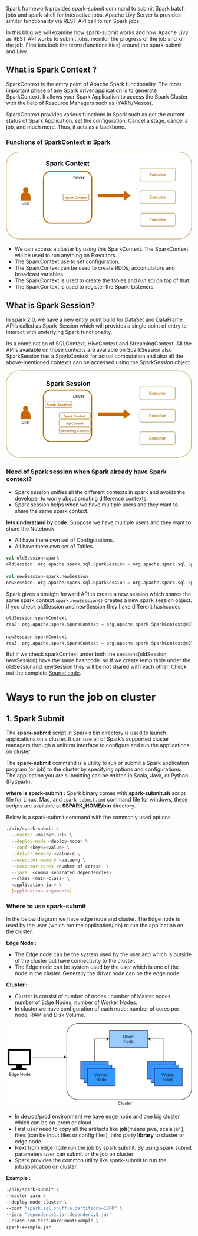Spark framework provides spark-submit command to submit Spark batch jobs and spark-shell for interactive jobs.  Apache Livy Server is provides similar functionality via REST API call to run Spark jobs.

In this blog we will examine how spark-submit works and how Apache Livy as REST API works to submit jobs, monitor the progress of the job and kill the job. First lets look the terms(functionalities) around the spark-submit and Livy.

## What is Spark Context ?
SparkContext is the entry point of Apache Spark functionality. The most important phase of any Spark driver application is to generate SparkContext. It allows your Spark Application to access the Spark Cluster with the help of Resource Managers such as (YARN/Mesos).

SparkContext provides various functions in Spark such as get the current status of Spark Application, set the configuration, Cancel a stage, cancel a job, and much more. Thus, it acts as a backbone.

### Functions of SparkContext in Spark

![Spark](https://github.com/gurditsingh/blog/blob/gh-pages/_screenshots/sep5_sparkcontext.jpg?raw=true)

 - We can access a cluster by using this SparkContext. The SparkContext will be used to run anything on Executors.
 - The SparkContext use to set configuration.
 - The SparkContext can be used to create RDDs, accumulators and broadcast variables.
 - The SparkContext is used to create the tables and run sql on top of that.
 - The SparkContext is used to register the Spark-Listeners.

## What is Spark Session?
In spark 2.0, we have a new entry point build for DataSet and DataFrame API’s called as Spark-Session which will provides a single point of entry to interact with underlying Spark functionality.

Its a combination of SQLContext, HiveContext and StreamingContext. All the API’s available on those contexts are available on SparkSession also SparkSession has a SparkContext for actual computation and also all the above-mentioned contexts can be accessed using the SparkSession object.

![Spark](https://github.com/gurditsingh/blog/blob/gh-pages/_screenshots/sep5_spark_session.jpg?raw=true)

### Need of Spark session when Spark already have Spark context?

 - Spark session unifies all the different contexts in spark and avoids the developer to worry about creating difference contexts.
 - Spark session helps when we have multiple users and they want to share the same spark context.

**lets understand by code:**
Suppose we have multiple users and they want to share the Notebook

 - All have there own set of Configurations.
 - All have there own set of Tables.

```scala
val oldSession=spark
oldSession: org.apache.spark.sql.SparkSession = org.apache.spark.sql.SparkSession@3b0994ad

val newSession=spark.newSession
newSession: org.apache.spark.sql.SparkSession = org.apache.spark.sql.SparkSession@46d15164
```

Spark gives a straight forward API to create a new session which shares the same spark context.`spark.newSession()` creates a new spark session object. if you check oldSession and newSession they have different hashcodes.

```scala
oldSession.sparkContext
res2: org.apache.spark.SparkContext = org.apache.spark.SparkContext@e073b56

newSession.sparkContext
res3: org.apache.spark.SparkContext = org.apache.spark.SparkContext@e073b56
```
But if we check sparkContext under both the sessions(oldSession, newSession) have the same hashcode. so if we create temp table under the oldSessionand newSession they will be not shared with each other. Check out the complete [Source code](https://github.com/gurditsingh/blog/blob/gh-pages/files/TestSparkSession.html "Source code").

# Ways to run the job on cluster

## 1. Spark Submit
The **spark-submit** script in Spark’s bin directory is used to launch applications on a cluster. It can use all of Spark’s supported cluster managers through a uniform interface to configure and run the applications on cluster.

The **spark-submit** command is a utility to run or submit a Spark application program (or job) to the cluster by specifying options and configurations. The application you are submitting can be written in Scala, Java, or Python (PySpark).

**where is spark-submit :**
Spark binary comes with **spark-submit.sh** script file for Linux, Mac, and `spark-submit.cmd` command file for windows, these scripts are available at **$SPARK_HOME/bin** directory.

Below is a spark-submit command with the commonly used options.
```bash
./bin/spark-submit \
  --master <master-url> \
  --deploy-mode <deploy-mode> \
  --conf <key<=<value> \
  --driver-memory <value>g \
  --executor-memory <value>g \
  --executor-cores <number of cores>  \
  --jars  <comma separated dependencies>
  --class <main-class> \
  <application-jar> \
  [application-arguments]
```

### Where to use spark-submit
In the below diagram we have edge node and cluster. The Edge node is used by the user (which run the application/job) to run the application on the cluster.

**Edge Node :**

 - The Edge node can be the system used by the user and which is outside of the cluster but have connectivity to the cluster.
 - The Edge node can be system used by the user which is one of the node in the cluster. Generally the driver node can be the edge node.

**Cluster :** 

 - Cluster is consist of number of nodes : number of Master nodes, number of Edge Nodes,
   number of Worker Nodes.
 - In cluster we have configuration of each node: number of cores per node, RAM and
   Disk Volume.

![Spark](https://github.com/gurditsingh/blog/blob/gh-pages/_screenshots/spt_ep4_sparksubmit.jpg?raw=true)

 - In dev/qa/prod environment we have edge node and one big cluster which can be on-prem or cloud.
 - First user need to copy all the artifacts like **job**(means java, scala jar ), **files** (can be input files or config files), third party **library** to cluster or edge node.
 - Next from edge node run the job by spark submit. By using spark submit parameters user can submit or the job on cluster
 - Spark provides the common utility like spark-submit to run the job/application on cluster.
  
 **Example :**
 ```bash
./bin/spark-submit \
--master yarn \
--deploy-mode cluster \
--conf "spark.sql.shuffle.partitions=1000" \
--jars "dependency1.jar,dependency2.jar"
--class com.test.WordCountExample \
spark-example.jar 
```
<!--stackedit_data:
eyJoaXN0b3J5IjpbLTIxMTEyMTE4MDcsMTMzOTk5MTgyNSwtMT
A4MDA1MDI4NSwtMjExNzM0NDIxMCwtMjE2Nzg1NjUsMzMwNzI1
NTk2LDE5MTQxNDUwOTksLTEwODA3NDU5MzIsLTE3MDk3OTg4Nz
YsLTEyNTIxMTU0MDIsLTE4NjkzNDgyNTIsLTI4MDEwMDA1Niwt
MTI0MzUzMDg1NiwtMjY3OTM1ODMxLDExMTEzNDM4NzgsMTQ0Mj
A1MTE3NywtNjM4MTQ2NDMsLTc2NDE4NjY2MywyNjk1MzUzMzYs
LTgwMDM2Nzg3XX0=
-->
